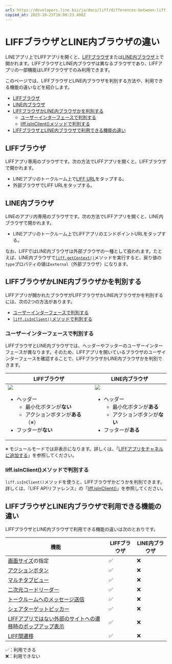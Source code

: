 ```yaml
---
url: https://developers.line.biz/ja/docs/liff/differences-between-liff-browser-and-line-in-app-browser/
copied_at: 2025-10-23T16:00:23.498Z
---
```

# LIFFブラウザとLINE内ブラウザの違い

LINEアプリ上でLIFFアプリを開くと、[LIFFブラウザ](https://developers.line.biz/ja/glossary/#liff-browser)または[LINE内ブラウザ](https://developers.line.biz/ja/glossary/#line-iab)上で開かれます。LIFFブラウザとLINE内ブラウザは異なるブラウザであり、LIFFアプリの一部機能はLIFFブラウザでのみ利用できます。

このページでは、LIFFブラウザとLINE内ブラウザを判別する方法や、利用できる機能の違いなどを紹介します。

*   [LIFFブラウザ](#liff-browser)
*   [LINE内ブラウザ](#line-in-app-browser)
*   [LIFFブラウザかLINE内ブラウザかを判別する](#identify-whether-browser-is-liff-browser-or-line-in-app-browser)
    *   [ユーザーインターフェースで判別する](#identify-from-ui)
    *   [liff.isInClient()メソッドで判別する](#identify-using-liff-is-in-client)
*   [LIFFブラウザとLINE内ブラウザで利用できる機能の違い](#differences-in-features)

## LIFFブラウザ

LIFFアプリ専用のブラウザです。次の方法でLIFFアプリを開くと、LIFFブラウザで開かれます。

*   LINEアプリのトークルーム上で[LIFF URL](https://developers.line.biz/ja/glossary/#liff-url)をタップする。
*   外部ブラウザでLIFF URLをタップする。

## LINE内ブラウザ

LINEのアプリ内専用のブラウザです。次の方法でLIFFアプリを開くと、LINE内ブラウザで開かれます。

*   LINEアプリのトークルーム上でLIFFアプリのエンドポイントURLをタップする。

なお、LIFFではLINE内ブラウザは外部ブラウザの一種として扱われます。たとえば、LINE内ブラウザで[`liff.getContext()`](https://developers.line.biz/ja/reference/liff/#get-context)メソッドを実行すると、戻り値の`type`プロパティの値は`external`（外部ブラウザ）になります。

## LIFFブラウザかLINE内ブラウザかを判別する

LIFFアプリが開かれたブラウザがLIFFブラウザかLINE内ブラウザかを判別するには、次の2つの方法があります。

*   [ユーザーインターフェースで判別する](#identify-from-ui)
*   [`liff.isInClient()`メソッドで判別する](#identify-using-liff-is-in-client)

### ユーザーインターフェースで判別する

LIFFブラウザとLINE内ブラウザでは、ヘッダーやフッターのユーザーインターフェースが異なります。そのため、LIFFアプリを開いているブラウザのユーザインターフェースを確認することで、LIFFブラウザかLINE内ブラウザかを判別できます。

| LIFFブラウザ | LINE内ブラウザ |
| --- | --- |
| ![](https://developers.line.biz/media/liff/differences-between-liff-browser-and-line-in-app-browser/liff-browser.png)<ul><!--[--><li><!--[-->ヘッダー<ul><!--[--><li><!--[-->最小化ボタンが<b>ない</b><!--]--></li><li><!--[-->アクションボタンが<b>ある</b>（※）<!--]--></li><!--]--></ul><!--]--></li><li><!--[-->フッターが<b>ない</b><!--]--></li><!--]--></ul> | ![](https://developers.line.biz/media/liff/differences-between-liff-browser-and-line-in-app-browser/line-in-app-browser.png)<ul><!--[--><li><!--[-->ヘッダー<ul><!--[--><li><!--[-->最小化ボタンが<b>ある</b><!--]--></li><li><!--[-->アクションボタンが<b>ない</b><!--]--></li><!--]--></ul><!--]--></li><li><!--[-->フッターが<b>ある</b><!--]--></li><!--]--></ul> |

※ モジュールモードでは非表示になります。詳しくは、「[LIFFアプリをチャネルに追加する](https://developers.line.biz/ja/docs/liff/registering-liff-apps/#registering-liff-app)」を参照してください。

### liff.isInClient()メソッドで判別する

`liff.isInClient()`メソッドを使うと、LIFFブラウザかどうかを判別できます。詳しくは、『LIFF APIリファレンス』の「[liff.isInClient()](https://developers.line.biz/ja/reference/liff/#is-in-client)」を参照してください。

## LIFFブラウザとLINE内ブラウザで利用できる機能の違い

LIFFブラウザとLINE内ブラウザで利用できる機能の違いは次のとおりです。

| 機能 | LIFFブラウザ | LINE内ブラウザ |
| --- | --- | --- |
| [画面サイズ](https://developers.line.biz/ja/docs/liff/overview/#screen-size)の指定 | ✅ | ❌ |
| [アクションボタン](https://developers.line.biz/ja/docs/liff/overview/#action-button) | ✅ | ❌ |
| [マルチタブビュー](https://developers.line.biz/ja/docs/liff/overview/#multi-tab-view) | ✅ | ❌ |
| [二次元コードリーダー](https://developers.line.biz/ja/docs/liff/developing-liff-apps/#opening-two-dimensional-code-reader) | ✅ | ❌ |
| [トークルームへのメッセージ送信](https://developers.line.biz/ja/docs/liff/developing-liff-apps/#sending-messages) | ✅ | ❌ |
| [シェアターゲットピッカー](https://developers.line.biz/ja/docs/liff/developing-liff-apps/#share-target-picker) | ✅ | ❌ |
| [LIFFアプリではない外部のサイトへの遷移時のポップアップ表示](https://developers.line.biz/ja/docs/liff/developing-liff-apps/#transition-to-external-site) | ✅ | ❌ |
| [LIFF間遷移](https://developers.line.biz/ja/docs/liff/opening-liff-app/#move-liff-to-liff) | ✅ | ❌ |

✅：利用できる  
❌：利用できない